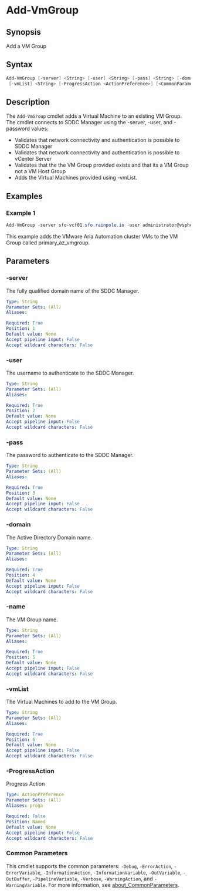 # Add-VmGroup

## Synopsis

Add a VM Group

## Syntax

```powershell
Add-VmGroup [-server] <String> [-user] <String> [-pass] <String> [-domain] <String> [-name] <String>
 [-vmList] <String> [-ProgressAction <ActionPreference>] [<CommonParameters>]
```

## Description

The `Add-VmGroup` cmdlet adds a Virtual Machine to an existing VM Group.
The cmdlet connects to SDDC Manager
using the -server, -user, and -password values:

- Validates that network connectivity and authentication is possible to SDDC Manager
- Validates that network connectivity and authentication is possible to vCenter Server
- Validates that the the VM Group provided exists and that its a VM Group not a VM Host Group
- Adds the Virtual Machines provided using -vmList.

## Examples

### Example 1

```powershell
Add-VmGroup -server sfo-vcf01.sfo.rainpole.io -user administrator@vsphere.local -pass VMw@re1! -domain sfo-m01 -name "sfo-m01_primary-az-vmgroup" -vmList "xint-vra01a,xint-vra01b,xint-vra01c"
```

This example adds the VMware Aria Automation cluster VMs to the VM Group called primary_az_vmgroup.

## Parameters

### -server

The fully qualified domain name of the SDDC Manager.

```yaml
Type: String
Parameter Sets: (All)
Aliases:

Required: True
Position: 1
Default value: None
Accept pipeline input: False
Accept wildcard characters: False
```

### -user

The username to authenticate to the SDDC Manager.

```yaml
Type: String
Parameter Sets: (All)
Aliases:

Required: True
Position: 2
Default value: None
Accept pipeline input: False
Accept wildcard characters: False
```

### -pass

The password to authenticate to the SDDC Manager.

```yaml
Type: String
Parameter Sets: (All)
Aliases:

Required: True
Position: 3
Default value: None
Accept pipeline input: False
Accept wildcard characters: False
```

### -domain

The Active Directory Domain name.

```yaml
Type: String
Parameter Sets: (All)
Aliases:

Required: True
Position: 4
Default value: None
Accept pipeline input: False
Accept wildcard characters: False
```

### -name

The VM Group name.

```yaml
Type: String
Parameter Sets: (All)
Aliases:

Required: True
Position: 5
Default value: None
Accept pipeline input: False
Accept wildcard characters: False
```

### -vmList

The Virtual Machines to add to the VM Group.

```yaml
Type: String
Parameter Sets: (All)
Aliases:

Required: True
Position: 6
Default value: None
Accept pipeline input: False
Accept wildcard characters: False
```

### -ProgressAction

Progress Action

```yaml
Type: ActionPreference
Parameter Sets: (All)
Aliases: proga

Required: False
Position: Named
Default value: None
Accept pipeline input: False
Accept wildcard characters: False
```

### Common Parameters

This cmdlet supports the common parameters: `-Debug`, `-ErrorAction`, `-ErrorVariable`, `-InformationAction`, `-InformationVariable`, `-OutVariable`, `-OutBuffer`, `-PipelineVariable`, `-Verbose`, `-WarningAction`, and `-WarningVariable`. For more information, see [about_CommonParameters](http://go.microsoft.com/fwlink/?LinkID=113216).

